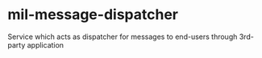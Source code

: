 # mil-message-dispatcher
Service which acts as dispatcher for messages to end-users through 3rd-party application
